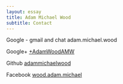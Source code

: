 ```yaml
---
layout: essay
title: Adam Michael Wood
subtitle: Contact
---
```


Google - gmail and chat
adam.michael.wood

Google+
[+AdamWoodAMW](http://google.com/+AdamWoodAMW)

Github
[adammichaelwood](http://github.com/adammichael.wood)

Facebook
[wood.adam.michael](http://facebook.com/wood.adam.michael)